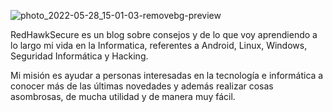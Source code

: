 ![photo_2022-05-28_15-01-03-removebg-preview](https://user-images.githubusercontent.com/48292732/170828196-bd78cb06-e70f-4165-9e73-92878c61fb8b.png)


RedHawkSecure es un blog sobre consejos y de lo que voy aprendiendo a lo largo mi vida en la Informatica, referentes a Android, Linux, Windows, Seguridad Informática y Hacking.

Mi misión es ayudar a personas interesadas en la tecnología e informática a conocer más de las últimas novedades y además realizar cosas asombrosas, de mucha utilidad y de manera muy fácil.

